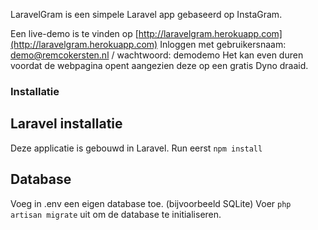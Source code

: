 LaravelGram is een simpele Laravel app gebaseerd op InstaGram.

Een live-demo is te vinden op [http://laravelgram.herokuapp.com](http://laravelgram.herokuapp.com)
Inloggen met gebruikersnaam: demo@remcokersten.nl / wachtwoord: demodemo
Het kan even duren voordat de webpagina opent aangezien deze op een gratis Dyno draaid.


### Installatie

## Laravel installatie

Deze applicatie is gebouwd in Laravel. Run eerst `npm install`

## Database

Voeg in .env een eigen database toe. (bijvoorbeeld SQLite)
Voer `php artisan migrate` uit om de database te initialiseren.

